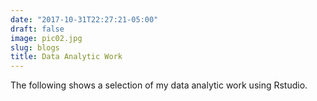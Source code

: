 ```yaml
---
date: "2017-10-31T22:27:21-05:00"
draft: false
image: pic02.jpg
slug: blogs
title: Data Analytic Work
---
```


The following shows a selection of my data analytic work using Rstudio. 